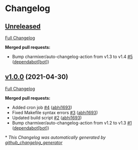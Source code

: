 # Changelog

## [Unreleased](https://github.com/Onemind-Services-LLC/kubernetes-json-schema/tree/HEAD)

[Full Changelog](https://github.com/Onemind-Services-LLC/kubernetes-json-schema/compare/v1.0.0...HEAD)

**Merged pull requests:**

- Bump charmixer/auto-changelog-action from v1.3 to v1.4 [\#5](https://github.com/Onemind-Services-LLC/kubernetes-json-schema/pull/5) ([dependabot[bot]](https://github.com/apps/dependabot))

## [v1.0.0](https://github.com/Onemind-Services-LLC/kubernetes-json-schema/tree/v1.0.0) (2021-04-30)

[Full Changelog](https://github.com/Onemind-Services-LLC/kubernetes-json-schema/compare/ae92552452ef9ab30958159294df92d35f813850...v1.0.0)

**Merged pull requests:**

- Added cron job [\#4](https://github.com/Onemind-Services-LLC/kubernetes-json-schema/pull/4) ([abhi1693](https://github.com/abhi1693))
- Fixed Makefile syntax errors [\#3](https://github.com/Onemind-Services-LLC/kubernetes-json-schema/pull/3) ([abhi1693](https://github.com/abhi1693))
- Updated build script [\#2](https://github.com/Onemind-Services-LLC/kubernetes-json-schema/pull/2) ([abhi1693](https://github.com/abhi1693))
- Bump charmixer/auto-changelog-action from v1.2 to v1.3 [\#1](https://github.com/Onemind-Services-LLC/kubernetes-json-schema/pull/1) ([dependabot[bot]](https://github.com/apps/dependabot))



\* *This Changelog was automatically generated by [github_changelog_generator](https://github.com/github-changelog-generator/github-changelog-generator)*
